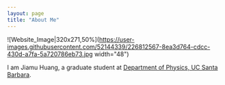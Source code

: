 ```yaml
---
layout: page
title: "About Me"
---
```

![Website_Image|320x271,50%](https://user-images.githubusercontent.com/52144339/226812567-8ea3d764-cdcc-430d-a7fa-5a720786eb73.jpg width="48")

I am Jiamu Huang, a graduate student at [Department of Physics, UC Santa Barbara](https://www.physics.ucsb.edu/home).

